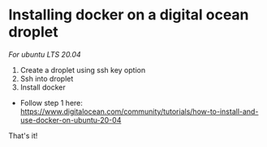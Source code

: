 # Installing docker on a digital ocean droplet

*For ubuntu LTS 20.04*
1. Create a droplet using ssh key option
2. Ssh into droplet
3. Install docker
- Follow step 1 here: https://www.digitalocean.com/community/tutorials/how-to-install-and-use-docker-on-ubuntu-20-04

That's it!
